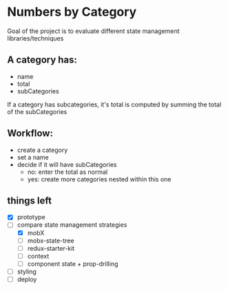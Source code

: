 # Numbers by Category

Goal of the project is to evaluate different state management libraries/techniques

## A category has:

- name
- total
- subCategories

If a category has subcategories, it's total is computed by summing the total of the subCategories

## Workflow:

- create a category
- set a name
- decide if it will have subCategories
  - no: enter the total as normal
  - yes: create more categories nested within this one

## things left

- [x] prototype
- [ ] compare state management strategies
  - [x] mobX
  - [ ] mobx-state-tree
  - [ ] redux-starter-kit
  - [ ] context
  - [ ] component state + prop-drilling
- [ ] styling
- [ ] deploy
